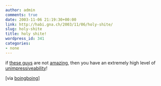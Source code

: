 ```yaml
---
author: admin
comments: true
date: 2003-11-06 21:19:30+00:00
link: http://habi.gna.ch/2003/11/06/holy-shite/
slug: holy-shite
title: holy shite!
wordpress_id: 341
categories:
- none
---
```


if [these guys](http://perso.wanadoo.fr/parkour/parkourenglish/page16.html) are not [amazing](http://www.le-parkour.com/speedairman.ram), then you have an extremely high level of [unimpressiveability](http://dict.leo.org/?p=5qvU.&search=unimpressive)!

[via [boingboing](http://boingboing.net/2003_11_01_archive.html#106814498918251939)]
